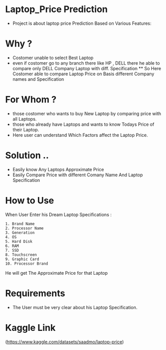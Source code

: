 # Laptop_Price Prediction
* Project is about laptop price Prediction Based on Various Features: 

# Why ?
* Costomer unable to select Best Laptop  
* even if costomer go to any branch there like HP , DELL
  there he able to compare only DELL Company Laptop with diff. Specification
** So Here Costomer able to compare Laptop Price on Basis different Company names
   and Specification


# For Whom ?
* those costomer who wants to buy New Laptop by comparing price with all Laptops. 
* those who already have Laptops and wants to know Todays Price of their Laptop. 
* Here user can understand Which Factors affect the Laptop Price.

# Solution ..
* Easily know Any Laptops Approximate Price
* Easily Compare Price with different Comany Name And Laptop Specification

# How to Use
When User Enter his Dream Laptop Specifications : 

    1. Brand Name
    2. Processor Name
    3. Generation
    4. OS
    5. Hard Disk
    6. RAM
    7. SSD
    8. Touchscreen
    9. Graphic Card
    10. Processor Brand
He will get The Approximate Price for that Laptop
    
# Requirements 
* The User must be very clear about his Laptop Specification.

# Kaggle Link 
  (https://www.kaggle.com/datasets/saadmo/laptop-price) 
    

